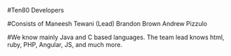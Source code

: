 #Ten80 Developers

#Consists of 
Maneesh Tewani (Lead)
Brandon Brown
Andrew Pizzulo

#We know mainly Java and C based languages.
The team lead knows html, ruby, PHP, Angular, JS, and much more.
